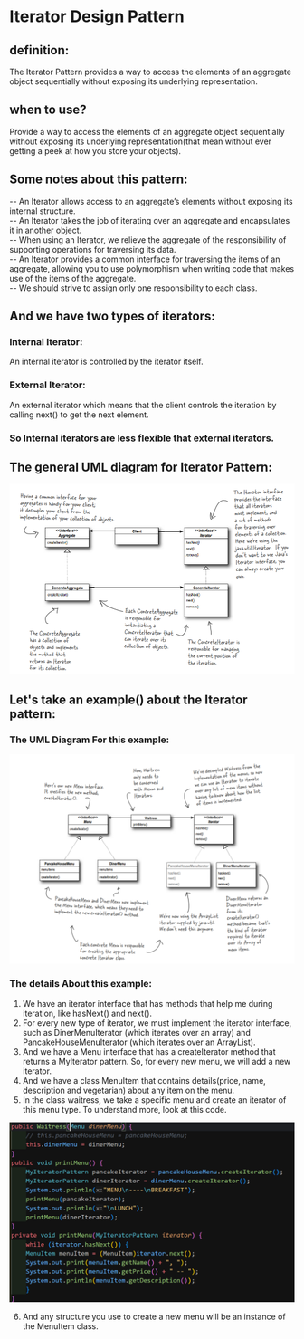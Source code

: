 # Iterator Design Pattern

## definition:

The Iterator Pattern provides a way to access the elements of an aggregate object
sequentially without exposing its underlying representation.

## when to use?

Provide a way to access the elements of an aggregate object
sequentially without exposing its underlying representation(that mean without ever getting a peek at how you store your objects).

## Some notes about this pattern:

-- An Iterator allows access to an aggregate’s elements without exposing its internal structure.<br>
-- An Iterator takes the job of iterating over an aggregate and encapsulates it in another
object.<br>
-- When using an Iterator, we relieve the aggregate of the responsibility of supporting operations for traversing its data.<br>
-- An Iterator provides a common interface for traversing the items of an aggregate, allowing you to use polymorphism when writing code that makes use of the items of the aggregate.<br>
-- We should strive to assign only one responsibility to each class.<br>

## And we have two types of iterators:

### Internal Iterator:

An internal iterator is controlled
by the iterator itself.

### External Iterator:

An external iterator which means that the client controls the
iteration by calling next() to get the next
element.

### So Internal iterators are less flexible that external iterators.

## The general UML diagram for Iterator Pattern:

![Alt text](image.png)

## Let's take an example() about the Iterator pattern:

### The UML Diagram For this example:

![Alt text](image-1.png)

### The details About this example:

1. We have an iterator interface that has methods that help me during iteration, like hasNext() and next().<br>
2. For every new type of iterator, we must implement the iterator interface, such as DinerMenuIterator (which iterates over an array) and PancakeHouseMenuIterator (which iterates over an ArrayList).<br>
3. And we have a Menu interface that has a createIterator method that returns a MyIterator pattern. So, for every new menu, we will add a new iterator.<br>
4. And we have a class MenuItem that contains details(price, name, description and vegetarian) about any item on the menu.<br>
5. In the class waitress, we take a specific menu and create an iterator of this menu type. To understand more, look at this code.<br>

![Alt text](image-2.png)

6. And any structure you use to create a new menu will be an instance of the MenuItem class.
